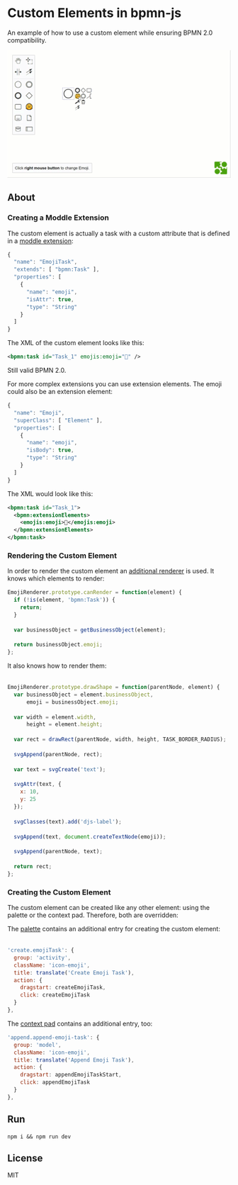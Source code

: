 # Custom Elements in bpmn-js

An example of how to use a custom element while ensuring BPMN 2.0 compatibility.

![Screencast](./docs/screencast.gif) 

## About

### Creating a Moddle Extension

The custom element is actually a task with a custom attribute that is defined in a [moddle extension](https://github.com/bpmn-io/moddle):

```javascript
{
  "name": "EmojiTask",
  "extends": [ "bpmn:Task" ],
  "properties": [
    {
      "name": "emoji",
      "isAttr": true,
      "type": "String"
    }
  ]
}
```

The XML of the custom element looks like this:

```xml
<bpmn:task id="Task_1" emojis:emoji="🤗" />
```

Still valid BPMN 2.0.

For more complex extensions you can use extension elements. The emoji could also be an extension element:

```javascript
{
  "name": "Emoji",
  "superClass": [ "Element" ],
  "properties": [
    {
      "name": "emoji",
      "isBody": true,
      "type": "String"
    }
  ]
}
```

The XML would look like this:

```xml
<bpmn:task id="Task_1">
  <bpmn:extensionElements>
    <emojis:emoji>🤗</emojis:emoji>
  </bpmn:extensionElements>
</bpmn:task>
```

### Rendering the Custom Element

In order to render the custom element an [additional renderer](https://github.com/philippfromme/bpmn-js-custom-elements-example/blob/master/app/modules/EmojiRenderer.js) is used. It knows which elements to render:

```javascript
EmojiRenderer.prototype.canRender = function(element) {
  if (!is(element, 'bpmn:Task')) {
    return;
  }

  var businessObject = getBusinessObject(element);

  return businessObject.emoji;
};
```

It also knows how to render them:

```javascript

EmojiRenderer.prototype.drawShape = function(parentNode, element) {
  var businessObject = element.businessObject,
      emoji = businessObject.emoji;

  var width = element.width,
      height = element.height;

  var rect = drawRect(parentNode, width, height, TASK_BORDER_RADIUS);

  svgAppend(parentNode, rect);

  var text = svgCreate('text');

  svgAttr(text, {
    x: 10,
    y: 25
  });

  svgClasses(text).add('djs-label');

  svgAppend(text, document.createTextNode(emoji));

  svgAppend(parentNode, text);

  return rect;
};
```

### Creating the Custom Element

The custom element can be created like any other element: using the palette or the context pad. Therefore, both are overridden:

The [palette](https://github.com/philippfromme/bpmn-js-custom-elements-example/blob/master/app/modules/EmojiPaletteProvider.js) contains an additional entry for creating the custom element:

```javascript

'create.emojiTask': {
  group: 'activity',
  className: 'icon-emoji',
  title: translate('Create Emoji Task'),
  action: {
    dragstart: createEmojiTask,
    click: createEmojiTask
  }
},
```

The [context pad](https://github.com/philippfromme/bpmn-js-custom-elements-example/blob/master/app/modules/EmojiContextPadProvider.js) contains an additional entry, too:

```javascript
'append.append-emoji-task': {
  group: 'model',
  className: 'icon-emoji',
  title: translate('Append Emoji Task'),
  action: {
    dragstart: appendEmojiTaskStart,
    click: appendEmojiTask
  }
},
```

## Run

```
npm i && npm run dev
```

## License

MIT